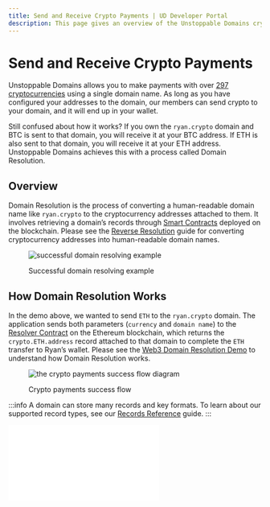 ```yaml
---
title: Send and Receive Crypto Payments | UD Developer Portal
description: This page gives an overview of the Unstoppable Domains crypto payments feature.
---
```


# Send and Receive Crypto Payments

Unstoppable Domains allows you to make payments with over [297 cryptocurrencies](https://unstoppabledomains.freshdesk.com/support/solutions/articles/48001185621-supported-cryptocurrencies) using a single domain name. As long as you have configured your addresses to the domain, our members can send crypto to your domain, and it will end up in your wallet.

Still confused about how it works? If you own the `ryan.crypto` domain and BTC is sent to that domain, you will receive it at your BTC address. If ETH is also sent to that domain, you will receive it at your ETH address. Unstoppable Domains achieves this with a process called Domain Resolution.

## Overview

Domain Resolution is the process of converting a human-readable domain name like `ryan.crypto` to the cryptocurrency addresses attached to them. It involves retrieving a domain’s records through [Smart Contracts](/smart-contracts/contract-reference/uns-smart-contracts.md) deployed on the blockchain. Please see the [Reverse Resolution](/reverse-resolution/index.md) guide for converting cryptocurrency addresses into human-readable domain names.

<figure>

![successful domain resolving example](/images/successful-domain-resolving.png '#width=50%')

<figcaption>Successful domain resolving example</figcaption>
</figure>

## How Domain Resolution Works

In the demo above, we wanted to send `ETH` to the `ryan.crypto` domain. The application sends both parameters (`currency` and `domain name`) to the [Resolver Contract](/smart-contracts/contract-reference/uns-smart-contracts.md/#resolver) on the Ethereum blockchain, which returns the `crypto.ETH.address` record attached to that domain to complete the `ETH` transfer to Ryan’s wallet. Please see the [Web3 Domain Resolution Demo](https://resolutionwithunstoppable.com) to understand how Domain Resolution works.

<figure>

![the crypto payments success flow diagram](/images/crypto-payments-success-flow.svg)

<figcaption>Crypto payments success flow</figcaption>
</figure>

:::info
A domain can store many records and key formats. To learn about our supported record types, see our [Records Reference](/resolution/guides/records-reference.md) guide.
:::

<embed src="/snippets/_developer-survey-embed.md" />
